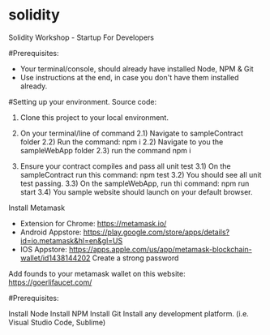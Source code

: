 # solidity
Solidity Workshop - Startup For Developers


#Prerequisites:
- Your terminal/console, should already have installed Node, NPM & Git
- Use instructions at the end, in case you don't have them installed already.


#Setting up your environment.
Source code:
1) Clone this project to your local environment.

2) On your terminal/line of command
2.1) Navigate to sampleContract folder
2.2) Run the command: npm i
2.2) Navigate to you the sampleWebApp folder
2.3) run the command npm i

3) Ensure your contract compiles and pass all unit test
3.1) On the sampleContract run this command: npm test
3.2) You should see all unit test passing.
3.3) On the sampleWebApp, run thi command: npm run start
3.4) You sample website should launch on your default browser.


Install Metamask
- Extension for Chrome: https://metamask.io/
- Android Appstore: https://play.google.com/store/apps/details?id=io.metamask&hl=en&gl=US
- IOS Appstore: https://apps.apple.com/us/app/metamask-blockchain-wallet/id1438144202
Create a strong password


Add founds to your metamask wallet on this website:
https://goerlifaucet.com/



#Prerequisites:

Install Node
Install NPM
Install Git
Install any development platform. (i.e. Visual Studio Code, Sublime)
